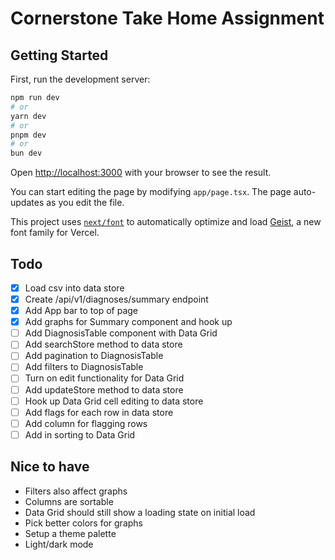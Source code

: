 # Cornerstone Take Home Assignment

## Getting Started

First, run the development server:

```bash
npm run dev
# or
yarn dev
# or
pnpm dev
# or
bun dev
```

Open [http://localhost:3000](http://localhost:3000) with your browser to see the result.

You can start editing the page by modifying `app/page.tsx`. The page auto-updates as you edit the file.

This project uses [`next/font`](https://nextjs.org/docs/app/building-your-application/optimizing/fonts) to automatically optimize and load [Geist](https://vercel.com/font), a new font family for Vercel.

## Todo

- [x] Load csv into data store
- [x] Create /api/v1/diagnoses/summary endpoint
- [x] Add App bar to top of page
- [x] Add graphs for Summary component and hook up
- [ ] Add DiagnosisTable component with Data Grid
- [ ] Add searchStore method to data store
- [ ] Add pagination to DiagnosisTable
- [ ] Add filters to DiagnosisTable
- [ ] Turn on edit functionality for Data Grid
- [ ] Add updateStore method to data store
- [ ] Hook up Data Grid cell editing to data store
- [ ] Add flags for each row in data store
- [ ] Add column for flagging rows
- [ ] Add in sorting to Data Grid

## Nice to have

- Filters also affect graphs
- Columns are sortable
- Data Grid should still show a loading state on initial load
- Pick better colors for graphs
- Setup a theme palette
- Light/dark mode
